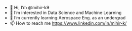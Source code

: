 - 👋 Hi, I’m @mihir-k9
- 👀 I’m interested in Data Science and Machine Learning
- 🌱 I’m currently learning Aerospace Eng. as an undergrad
- 📫 How to reach me https://www.linkedin.com/in/mihir-k/

<!---
mihir-k9/mihir-k9 is a ✨ special ✨ repository because its `README.md` (this file) appears on your GitHub profile.
You can click the Preview link to take a look at your changes.
--->
